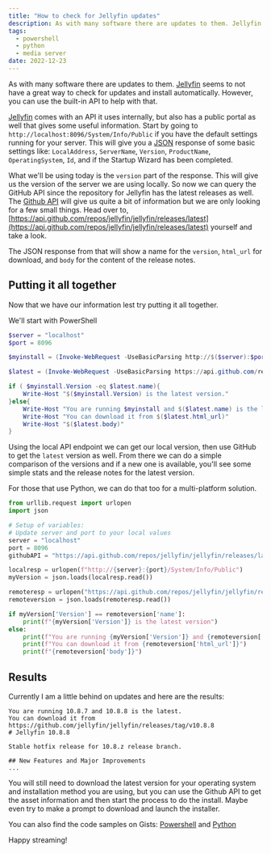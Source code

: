 ```yaml
---
title: "How to check for Jellyfin updates"
description: As with many software there are updates to them. Jellyfin seems to not have a great way to check for updates and install automatically. However, you can use the built-in API to help with that."
tags:
  - powershell
  - python
  - media server
date: 2022-12-23
---
```


As with many software there are updates to them. [Jellyfin](https://jellyfin.org/) seems to not have a great way to check for updates and install automatically. However, you can use the built-in API to help with that. 

[Jellyfin](https://jellyfin.org/) comes with an API it uses internally, but also has a public portal as well that gives some useful information. Start by going to `http://localhost:8096/System/Info/Public` if you have the default settings running for your server. This will give you a [JSON](https://www.json.org/json-en.html) response of some basic settings like: `LocalAddress`, `ServerName`, `Version`, `ProductName`, `OperatingSystem`, `Id`, and if the Startup Wizard has been completed. 

What we'll be using today is the `version` part of the response. This will give us the version of the server we are using locally. So now we can query the GitHub API since the repository for Jellyfin has the latest releases as well. The [Github API](https://api.github.com/repos/jellyfin/jellyfin/releases/latest) will give us quite a bit of information but we are only looking for a few small things. Head over to, [https://api.github.com/repos/jellyfin/jellyfin/releases/latest](https://api.github.com/repos/jellyfin/jellyfin/releases/latest) yourself and take a look. 

The JSON response from that will show a name for the `version`, `html_url` for download, and `body` for the content of the release notes. 

## Putting it all together

Now that we have our information lest try putting it all together. 

We'll start with PowerShell

```powershell
$server = "localhost"
$port = 8096

$myinstall = (Invoke-WebRequest -UseBasicParsing http://$($server):$port/System/Info/Public).Content | ConvertFrom-Json

$latest = (Invoke-WebRequest -UseBasicParsing https://api.github.com/repos/jellyfin/jellyfin/releases/latest) | ConvertFrom-Json

if ( $myinstall.Version -eq $latest.name){
    Write-Host "$($myinstall.Version) is the latest version."
}else{
    Write-Host "You are running $myinstall and $($latest.name) is the latest."
    Write-Host "You can download it from $($latest.html_url)"
    Write-Host "$($latest.body)"
}
```

Using the local API endpoint we can get our local version, then use GitHub to get the `latest` version as well. From there we can do a simple comparison of the versions and if a new one is available, you'll see some simple stats and the release notes for the latest version. 

For those that use Python, we can do that too for a multi-platform solution. 

```python
from urllib.request import urlopen
import json

# Setup of variables:
# Update server and port to your local values
server = "localhost"
port = 8096
githubAPI = "https://api.github.com/repos/jellyfin/jellyfin/releases/latest"

localresp = urlopen(f"http://{server}:{port}/System/Info/Public")
myVersion = json.loads(localresp.read())

remoteresp = urlopen("https://api.github.com/repos/jellyfin/jellyfin/releases/latest")
remoteversion = json.loads(remoteresp.read())

if myVersion['Version'] == remoteversion['name']:
    print(f"{myVersion['Version']} is the latest version")
else:
    print(f"You are running {myVersion['Version']} and {remoteversion['name']} is the latest.")
    print(f"You can download it from {remoteversion['html_url']}")
    print(f"{remoteversion['body']}")
```

## Results

Currently I am a little behind on updates and here are the results: 

```
You are running 10.8.7 and 10.8.8 is the latest.
You can download it from https://github.com/jellyfin/jellyfin/releases/tag/v10.8.8
# Jellyfin 10.8.8

Stable hotfix release for 10.8.z release branch.

## New Features and Major Improvements
...
```

You will still need to download the latest version for your operating system and installation method you are using, but you can use the Github API to get the asset information and then start the process to do the install. Maybe even try to make a prompt to download and launch the installer. 

You can also find the code samples on Gists: [Powershell](https://gist.github.com/cjerrington/b39a7ecfbeff8049eff08e1a0fdaf7be#file-jellyfin-update-ps1) and [Python](https://gist.github.com/cjerrington/b39a7ecfbeff8049eff08e1a0fdaf7be#file-jellyfin-update-py)

Happy streaming! 
